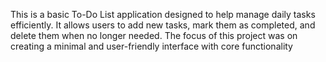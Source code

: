 This is a basic To-Do List application designed to help manage daily tasks efficiently. It allows users to add new tasks, mark them as completed, and delete them when no longer needed. The focus of this project was on creating a minimal and user-friendly interface with core functionality
